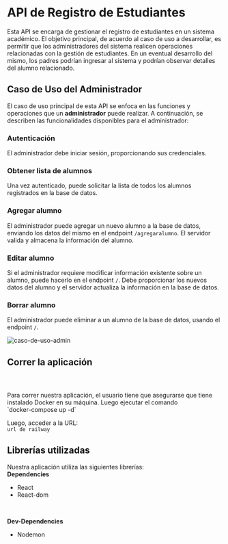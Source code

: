 # API de Registro de Estudiantes

Esta API se encarga de gestionar el registro de estudiantes en un sistema académico. 
El objetivo principal, de acuerdo al caso de uso a desarrollar, es permitir que los administradores del sistema realicen operaciones relacionadas con la gestión de estudiantes.
En un eventual desarrollo del mismo, los padres podrían ingresar al sistema y podrían observar detalles del alumno relacionado.
<br>
## Caso de Uso del Administrador
El caso de uso principal de esta API se enfoca en las funciones y operaciones que un **administrador** puede realizar. A continuación, se describen las funcionalidades disponibles para el administrador:
<br>

### Autenticación
El administrador debe iniciar sesión, proporcionando sus credenciales. 
<br>

### Obtener lista de alumnos
Una vez autenticado, puede solicitar la lista de todos los alumnos registrados en la base de datos. 
<br>

### Agregar alumno
El administrador puede agregar un nuevo alumno a la base de datos, enviando los datos del mismo en el endpoint `/agregaralumno`. El servidor valida y almacena la información del alumno.
<br>

### Editar alumno
Si el administrador requiere modificar información existente sobre un alumno, puede hacerlo en el endpoint `/`. Debe proporcionar los nuevos datos del alumno y el servidor actualiza la información en la base de datos.
<br>

### Borrar alumno
El administrador puede eliminar a un alumno de la base de datos, usando el endpoint `/`.
<br>

![caso-de-uso-admin](C:\Users\Alexis\Desktop\casosDEUSO.jpeg)
<br>

## Correr la aplicación
#
<br>
Para correr nuestra aplicación, el usuario tiene que asegurarse que tiene instalado Docker en su máquina. Luego ejecutar el comando<br>
`docker-compose up -d`

Luego, acceder a la URL:<br>
`url de railway`
<br>

## Librerías utilizadas
Nuestra aplicación utiliza las siguientes librerías:
<br>
**Dependencies**
- React
- React-dom
<br>

**Dev-Dependencies**
- Nodemon